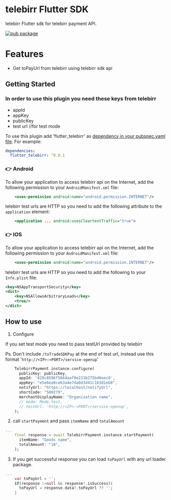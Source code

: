 # telebirr Flutter SDK

telebirr Flutter sdk for telebirr payment API.

[![pub package](https://img.shields.io/pub/v/flutter_telebirr.svg)](https://pub.dev/packages/flutter_telebirr)

# Features

- Get toPayUrl from telebirr using telebirr sdk api

## Getting Started

### In order to use this plugin you need these keys from telebirr

- appId
- appKey
- publicKey
- test url //for test mode

To use this plugin add 'flutter_telebirr' as [dependency in your pubspec.yaml file](https://flutter.io/platform-plugins/). For example:

```yaml
dependencies:
  flutter_telebirr: ^0.0.1
```

### :point_right: Android

To allow your application to access telebirr api on the Internet, add the following permission to your `AndroidManifest.xml` file:

```xml
    <uses-permission android:name="android.permission.INTERNET"/>

```

telebirr test urls are HTTP so you need to add the following attribute to the `application` element:

```xml
    <application ... android:usesCleartextTraffic="true">
```

### :point_right: IOS

To allow your application to access telebirr api on the Internet, add the following permission to your `AndroidManifest.xml` file:

```xml
    <uses-permission android:name="android.permission.INTERNET"/>

```

telebirr test urls are HTTP so you need to add the following to your `Info.plist` file:

```xml
<key>NSAppTransportSecurity</key>
<dict>
    <key>NSAllowsArbitraryLoads</key>
    <true/>
</dict>
```

## How to use

1. Configure

If you set test mode you need to pass testUrl provided by telebirr

Ps. Don't include `/toTradeSDKPay` at the end of test url,
instead use this format '`http://<IP>:<PORT>/service-openup`'

```dart
    TelebirrPayment.instance.configure(
      publicKey: publicKey,
      appId: '829c8596f5664aaf9e221b275b46eec0',
      appKey: "e5e6ea0ce63a4e7da0d3d41c163d1eb8",
      notifyUrl: "https://localhost/notifyUrl",
      shortCode: "500279",
      merchantDisplayName: "Organization name",
      // mode: Mode.test,
      // testUrl: 'http://<IP>:<PORT>/service-openup',
    );
```

2. call `startPayment` and pass `itemName` and `totalAmount`

```dart
...
    final response = await TelebirrPayment.instance.startPayment(
      itemName: "Goods name",
      totalAmount: "10",
    );
```

3. If you get successful response you can load `toPayUrl` with any url loader package.

```dart
...
    var toPayUrl = '';
    if(response !=null && response!.isSuccess){
      toPayUrl = response.data?.toPayUrl ?? '';
    }
```

